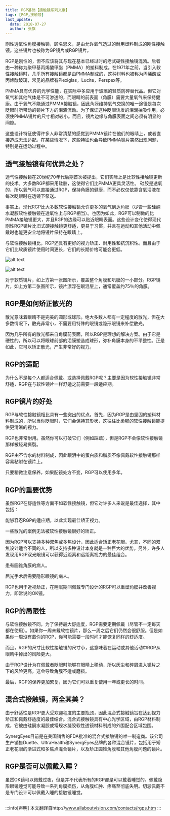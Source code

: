 ```yaml
---
title: RGP基础【接触镜系列文章】
tags: [RGP,接触镜]
last_update:
  date: 2018-07-27
  author: 张旗
---
```


刚性透氧性角膜接触镜，顾名思义，是由允许氧气透过的耐用塑料制成的刚性接触镜。这些镜片也被称为GP镜片或RGP镜片。

RGP是刚性的，但不应该将其与现在基本已经过时的老式硬性接触镜混淆。后者由一种称为聚甲基丙烯酸甲酯（PMMA）的塑料制成。在1971年之前，当引入软性接触镜时，几乎所有接触镜都是由PMMA制成的，这种材料也被称为丙烯酸或丙烯酸玻璃，常见的品牌有Plexiglas，Lucite，Perspex等。

PMMA具有优异的光学性能，在实际中多应用于玻璃的轻质防碎替代品。但它对氧气和其他气体是不可渗透的，而眼睛的前表面（角膜）需要大量氧气来保持健康。由于氧气不能通过PMMA接触镜，因此角膜维持氧气交换的唯一途径是每次眨眼时所带动的镜片下方的泪液流动。为了保证这种眨眼诱发的泪滴抽吸作用，必须使PMMA镜片的尺寸相对较小。而且，镜片边缘与角膜表面之间必须有明显的间隙。

这些设计特征使得许多人非常清楚的感觉到PMMA镜片在他们的眼睛上，或者直接造成无法适配。在某些情况下，这些特征也会导致PMMA镜片突然出现问题，特别是在运动过程中。

## 透气接触镜有何优异之处？

透气性接触镜在20世纪70年代后期首次被提出，它们实际上是比软性接触镜更新的技术。大多数RGP都采用硅胶，这使得它们比PMMA更具灵活性。 硅胶是透氧的，所以氧气可以直接通过RGP，保持角膜的健康，而不必仅仅依靠含氧泪液在每次眨眼时在透镜下泵送。

事实上，现代RGP比大多数软性接触镜允许更多的氧气到达角膜（尽管一些硅酮水凝胶软性接触镜在透氧性上与RGP相当）。也因为如此，RGP可以制做的比PMMA接触镜更大，并且RGP的边缘可以贴近眼睛表面。这些设计变化使得现代刚性RGP镜片比旧式硬接触镜更舒适，更易于习惯，并且在运动和其他活动中佩戴时也能更安全地将镜片保持在眼睛上。

与软性接触镜相比，RGP还具有更好的视力矫正、耐用性和抗沉积性。而且由于它们比软质镜片使用时间更长，它们的长期价格可能会更低。

![alt text](/knowledge/assets/RGP基础【接触镜系列文章】-1.png)

![alt text](/knowledge/assets/RGP基础【接触镜系列文章】-2.png)

对于软质镜片，如上方第一张图所示，覆盖整个角膜和巩膜的一小部分。RGP镜片，如上方第二张图所示，镜片漂浮在眼泪层上，通常覆盖约75％的角膜。

## RGP是如何矫正散光的

散光意味着眼睛不是完美的圆形或球形。绝大多数人都有一定程度的散光，但在大多数情况下，散光非常小，不需要用特殊的眼镜或隐形眼镜来补偿散光。

因为几乎所有的散光都来自角膜前表面，所以RGP是理想的解决方案。由于它是硬性的，所以可以将眼球前部的泪膜塑造成球形，弥补角膜本身的不平整性。正是如此，它可以矫正散光，产生非常好的视力。

## RGP的适配

为什么不是每个人都适合佩戴、或选择佩戴RGP呢？主要是因为软性接触镜非常舒适，RGP在与软性镜片一样舒适之前需要一段适应期。

## RGP镜片的好处

RGP与软性接触镜相比具有一些突出的优点。首先，因为RGP是由坚固的塑料材料制成的，所以当你眨眼时，它们会保持其形状，这往往比柔韧的软性接触镜能提供更清晰的视力。

RGP也非常耐用。虽然你可以打破它们（例如踩踏），但是RGP不会像软性接触镜那样被轻易撕裂。

RGP由不含水的材料制成，因此眼泪中的蛋白质和脂质不像佩戴软性接触镜那样容易粘附在镜片上。

只要稍微注意保养，如果配镜处方不变，RGP可以使用多年。

## RGP的重要优势

虽然RGP在舒适性等方面不如软性接触镜，但它对许多人来说是最佳选择，其中包括：

能够容忍RGP的适应期，以此实现最佳矫正视力。

一些散光的案例无法被软性接触镜很好的矫正。

因为RGP可以支持多种双焦或多焦设计，因此适合矫正老花眼。尤其，不同的双焦设计适合不同的人，所以支持多种设计本身就是一种巨大的优势。另外，许多人发现用RGP双光眼镜可以获得近距离和远距离视力的最佳组合。

患有圆锥角膜的病人。

屈光手术后需要隐形眼镜的病人。

RGP也用于近视矫正，在睡眠期间佩戴专门设计的RGP可以重塑角膜并改善视力，即常说的OK镜。

## RGP的局限性

与软性接触镜不同，为了保持最大舒适度，RGP需要定期佩戴（尽管不一定每天都在使用）。如果你一周未戴软性镜片，那么一周之后它们仍然会很舒服。但是如果你一周没有戴你的RGP，你可能需要一段时间才能恢复同样的舒适度。

而且，RGP的尺寸比软性接触镜的尺寸小，这意味着在运动或其他活动中RGP从眼睛中掉出的风险更大。

由于RGP设计为在佩戴者眨眼时能够在眼睛上移动，所以灰尘和碎屑进入镜片之下的风险更高，这会导致角膜不适或磨损。

最后，RGP的保养更加繁复，因为它们可以重复使用一年或更长的时间。

## 混合式接触镜，两全其美？

由于舒适性是RGP更大受欢迎程度的主要瓶颈，因此混合式接触镜旨在达到视力矫正和佩戴舒适度的最佳结合。混合式接触镜具有中心光学区域，由RGP材料制成，它被由硅酮水凝胶或常规水凝胶软性透镜材料制成的外围配合区域包围。

SynergEyes目前是在美国销售的FDA批准的混合式接触镜的唯一制造商。该公司生产销售Duette、UltraHealth和SynergEyes品牌的各种混合镜片，包括用于矫正老花眼的渐进式和多焦点混合镜片，以及矫正圆锥角膜和其他角膜问题的镜片。

## RGP是否可以佩戴入睡？

虽然OK镜可以佩戴过夜，但是并不代表所有的RGP都是可以戴着睡觉的。佩戴隐形眼镜睡觉可能导致一系列角膜损伤，从角膜红肿、疼痛至彻底失明。切忌佩戴不是专门设计可以佩戴入睡的接触镜睡觉。

---

:::info[声明]
本文翻译自http://www.allaboutvision.com/contacts/rgps.htm
:::
